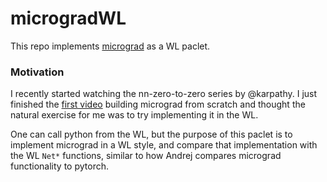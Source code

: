 # microgradWL

This repo implements [micrograd](https://github.com/karpathy/micrograd) as a WL paclet.

### Motivation
I recently started watching the nn-zero-to-zero series by @karpathy. I just finished the [first video](https://youtu.be/VMj-3S1tku0) building micrograd from scratch and thought the natural exercise for me was to try implementing it in the WL.

One can call python from the WL, but the purpose of this paclet is to implement micrograd in a WL style, and compare that implementation with the WL `Net*` functions, similar to how Andrej compares micrograd functionality to pytorch.
